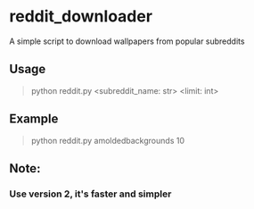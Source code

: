 # reddit_downloader
A simple script to download wallpapers from popular subreddits

## Usage
> python reddit.py <subreddit_name: str> <limit: int>

## Example
> python reddit.py amoldedbackgrounds 10

## Note:
### Use version 2, it's faster and simpler
